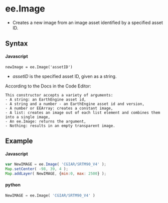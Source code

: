 # ee.Image
- Creates a new image from an image asset identified by a specified asset ID.

## Syntax

#### Javascript
```
newImage = ee.Image('assetID')
```

- *assetID* is the specified asset ID, given as a string.

According to the Docs in the Code Editor:
```
This constructor accepts a variety of arguments:
- A string: an EarthEngine asset id,
- A string and a number - an EarthEngine asset id and version,
- A number or EEArray: creates a constant image,
- A list: creates an image out of each list element and combines them into a single image,
- An ee.Image: returns the argument,
- Nothing: results in an empty transparent image.
```

## Example

#### Javascript
```javascript
var NewIMAGE = ee.Image( 'CGIAR/SRTM90_V4' );
Map.setCenter( -98, 39, 4 );
Map.addLayer( NewIMAGE, {min:0, max: 2500} );
```
#### python
````python
NewIMAGE = ee.Image( 'CGIAR/SRTM90_V4' )
````
